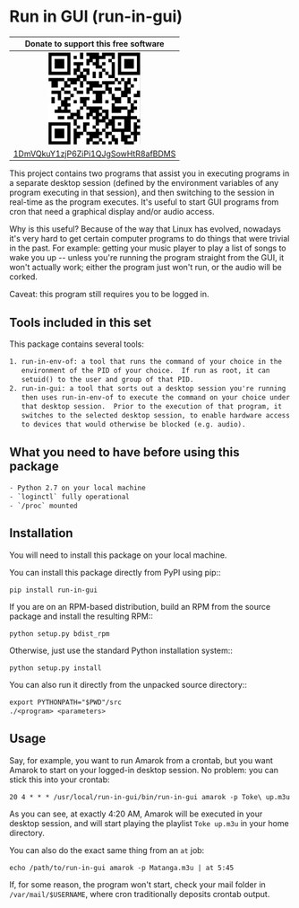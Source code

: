 Run in GUI (run-in-gui)
============================

| Donate to support this free software |
|:------------------------------------:|
| <img width="164" height="164" title="" alt="" src="doc/bitcoin.png" /> |
| [1DmVQkuY1zjP6ZiPi1QJgSowHtR8afBDMS](bitcoin:1DmVQkuY1zjP6ZiPi1QJgSowHtR8afBDMS) |

This project contains two programs that assist you in executing programs
in a separate desktop session (defined by the environment variables of any
program executing in that session), and then switching to the session in
real-time as the program executes.  It's useful to start GUI programs from
cron that need a graphical display and/or audio access.

Why is this useful?  Because of the way that Linux has evolved, nowadays
it's very hard to get certain computer programs to do things that were
trivial in the past.  For example: getting your music player to play a list
of songs to wake you up -- unless you're running the program straight from
the GUI, it won't actually work; either the program just won't run, or the
audio will be corked.

Caveat: this program still requires you to be logged in.

Tools included in this set
--------------------------

This package contains several tools:
    
    1. run-in-env-of: a tool that runs the command of your choice in the
       environment of the PID of your choice.  If run as root, it can
       setuid() to the user and group of that PID.
    2. run-in-gui: a tool that sorts out a desktop session you're running
       then uses run-in-env-of to execute the command on your choice under
       that desktop session.  Prior to the execution of that program, it
       switches to the selected desktop session, to enable hardware access
       to devices that would otherwise be blocked (e.g. audio).

What you need to have before using this package
-----------------------------------------------
    
    - Python 2.7 on your local machine
    - `loginctl` fully operational
    - `/proc` mounted

Installation
------------

You will need to install this package on your local machine.

You can install this package directly from PyPI using pip::

    pip install run-in-gui

If you are on an RPM-based distribution, build an RPM from the source package
and install the resulting RPM::
    
    python setup.py bdist_rpm

Otherwise, just use the standard Python installation system::

    python setup.py install

You can also run it directly from the unpacked source directory::
    
    export PYTHONPATH="$PWD"/src
    ./<program> <parameters>

Usage
-----

Say, for example, you want to run Amarok from a crontab, but you want Amarok
to start on your logged-in desktop session.  No problem: you can stick this
into your crontab:

    20 4 * * * /usr/local/run-in-gui/bin/run-in-gui amarok -p Toke\ up.m3u

As you can see, at exactly 4:20 AM, Amarok will be executed in your desktop
session, and will start playing the playlist `Toke up.m3u` in your home
directory.

You can also do the exact same thing from an `at` job:

    echo /path/to/run-in-gui amarok -p Matanga.m3u | at 5:45

If, for some reason, the program won't start, check your mail folder in
`/var/mail/$USERNAME`, where cron traditionally deposits crontab output.
